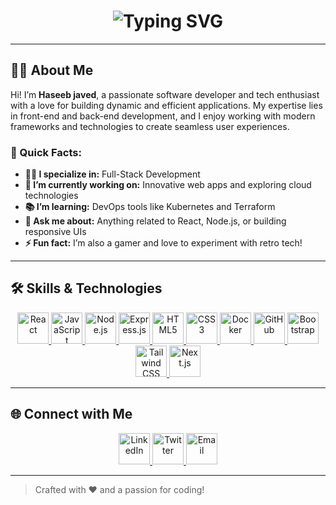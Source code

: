 <!-- Animated Typing Effect -->
<h1 align="center">
  <img src="https://readme-typing-svg.herokuapp.com?font=Fira+Code&size=25&pause=1000&color=00F7FF&center=true&vCenter=true&width=500&lines=Hi+there+%F0%9F%91%8B%2C+I'm+Haseeb+javed!;Welcome+to+my+GitHub+profile!" alt="Typing SVG" />
</h1>

---

## 🙋‍♂️ About Me

Hi! I’m **Haseeb javed**, a passionate software developer and tech enthusiast with a love for building dynamic and efficient applications. My expertise lies in front-end and back-end development, and I enjoy working with modern frameworks and technologies to create seamless user experiences.

### 🌟 Quick Facts:
- **👨‍💻 I specialize in:** Full-Stack Development
- **💼 I’m currently working on:** Innovative web apps and exploring cloud technologies
- **📚 I’m learning:** DevOps tools like Kubernetes and Terraform
- **💬 Ask me about:** Anything related to React, Node.js, or building responsive UIs
- **⚡ Fun fact:** I’m also a gamer and love to experiment with retro tech!

---

## 🛠️ Skills & Technologies

<div align="center">
  <!-- Add logos for your skills -->
  <a href="https://reactjs.org/" target="_blank" rel="noreferrer">
    <img src="https://cdn.jsdelivr.net/gh/devicons/devicon/icons/react/react-original.svg" alt="React" width="50" height="50" />
  </a>
  <a href="https://www.javascript.com/" target="_blank" rel="noreferrer">
    <img src="https://cdn.jsdelivr.net/gh/devicons/devicon/icons/javascript/javascript-original.svg" alt="JavaScript" width="50" height="50" />
  </a>
  <a href="https://nodejs.org/" target="_blank" rel="noreferrer">
    <img src="https://cdn.jsdelivr.net/gh/devicons/devicon/icons/nodejs/nodejs-original.svg" alt="Node.js" width="50" height="50" />
  </a>
  <a href="https://expressjs.com/" target="_blank" rel="noreferrer">
    <img src="https://cdn.jsdelivr.net/gh/devicons/devicon/icons/express/express-original.svg" alt="Express.js" width="50" height="50" />
  </a>
  <a href="https://html.spec.whatwg.org/" target="_blank" rel="noreferrer">
    <img src="https://cdn.jsdelivr.net/gh/devicons/devicon/icons/html5/html5-original.svg" alt="HTML5" width="50" height="50" />
  </a>
  <a href="https://developer.mozilla.org/en-US/docs/Web/CSS" target="_blank" rel="noreferrer">
    <img src="https://cdn.jsdelivr.net/gh/devicons/devicon/icons/css3/css3-original.svg" alt="CSS3" width="50" height="50" />
  </a>
  <a href="https://www.docker.com/" target="_blank" rel="noreferrer">
    <img src="https://cdn.jsdelivr.net/gh/devicons/devicon/icons/docker/docker-original.svg" alt="Docker" width="50" height="50" />
  </a>
  <a href="https://github.com/" target="_blank" rel="noreferrer">
    <img src="https://cdn.jsdelivr.net/gh/devicons/devicon/icons/github/github-original.svg" alt="GitHub" width="50" height="50" />
  </a>
  <a href="https://getbootstrap.com/" target="_blank" rel="noreferrer">
    <img src="https://cdn.jsdelivr.net/gh/devicons/devicon/icons/bootstrap/bootstrap-original.svg" alt="Bootstrap" width="50" height="50" />
  </a>
  <a href="https://tailwindcss.com/" target="_blank" rel="noreferrer">
    <img src="https://github.com/tailwindlabs.png" alt="Tailwind CSS" width="50" height="50" />
  </a>
  <a href="https://nextjs.org/" target="_blank" rel="noreferrer">
    <img src="https://cdn.jsdelivr.net/gh/devicons/devicon/icons/nextjs/nextjs-original.svg" alt="Next.js" width="50" height="50" />
  </a>
</div>

---

## 🌐 Connect with Me

<div align="center">
  <a href="https://linkedin.com/in/yourprofile" target="_blank">
    <img src="https://cdn.jsdelivr.net/gh/devicons/devicon/icons/linkedin/linkedin-original.svg" alt="LinkedIn" width="50" height="50" />
  </a>
  <a href="https://twitter.com/yourhandle" target="_blank">
    <img src="https://cdn.jsdelivr.net/gh/devicons/devicon/icons/twitter/twitter-original.svg" alt="Twitter" width="50" height="50" />
  </a>
  <a href="mailto:your.email@example.com">
    <img src="https://cdn.jsdelivr.net/gh/devicons/devicon/icons/google/google-original.svg" alt="Email" width="50" height="50" />
  </a>
</div>

---

> Crafted with ❤️ and a passion for coding!
